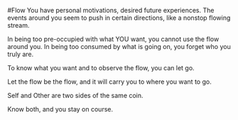 #Flow
You have personal motivations,
desired future experiences.
The events around you seem to push in certain directions, 
like a nonstop flowing stream.

In being too pre-occupied with what YOU want,
you cannot use the flow around you.
In being too consumed by what is going on,
you forget who you truly are.

To know what you want
and to observe the flow,
you can let go.

Let the flow
be the flow,
and it will carry you
to where you want to go.

Self and Other
are two sides
of the same coin.

Know both,
and you stay on course.
